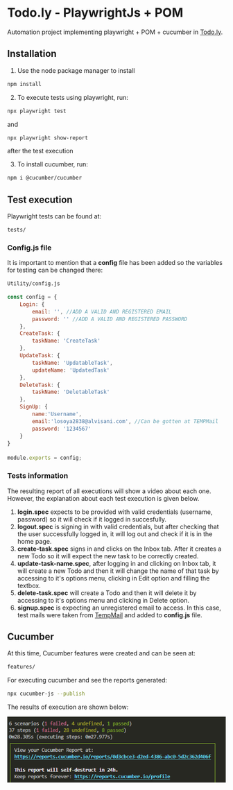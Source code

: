 # Todo.ly - PlaywrightJs + POM

Automation project implementing playwright + POM + cucumber in [Todo.ly](https://todo.ly).

## Installation

1. Use the node package manager to install

```bash
npm install
```

2. To execute tests using playwright, run:

```bash
npx playwright test
```
and

```bash
npx playwright show-report
```

after the test execution

3. To install cucumber, run:

```bash
npm i @cucumber/cucumber
```

## Test execution

Playwright tests can be found at:
```bash
tests/
```

### Config.js file
It is important to mention that a **config** file has been added so the variables for testing can be changed there:

```bash
Utility/config.js
```

```javascript
const config = {
    Login: {
        email: '', //ADD A VALID AND REGISTERED EMAIL
        password: '' //ADD A VALID AND REGISTERED PASSWORD
    },
    CreateTask: {
        taskName: 'CreateTask'
    },
    UpdateTask: {
        taskName: 'UpdatableTask',
        updateName: 'UpdatedTask'
    },
    DeleteTask: {
        taskName: 'DeletableTask'
    },
    SignUp: {
        name:'Username',
        email:'losoya2838@alvisani.com', //Can be gotten at TEMPMail
        password: '1234567'
    }    
}

module.exports = config;
```

### Tests information
The resulting report of all executions will show a video about each one. However, the explanation about each test execution is given below.

1. **login.spec** expects to be provided with valid credentials (username, password) so it will check if it logged in succesfully.
2. **logout.spec** is signing in with valid credentials, but after checking that the user successfully logged in, it will log out and check if it is in the home page.
3. **create-task.spec** signs in and clicks on the Inbox tab. After it creates a new Todo so it will expect the new task to be correctly created.
4. **update-task-name.spec**, after logging in and clicking on Inbox tab, it will create a new Todo and then it will change the name of that task by accessing to it's options menu, clicking in Edit option and filling the textbox.
5. **delete-task.spec** will create a Todo and then it will delete it by accessing to it's options menu and clicking in Delete option.
6. **signup.spec** is expecting an unregistered email to access. In this case, test mails were taken from [TempMail](https://temp-mail.org/es/) and added to **config.js** file.

## Cucumber

At this time, Cucumber features were created and can be seen at:

```bash
features/
```

For executing cucumber and see the reports generated:

```bash
npx cucumber-js --publish
```

The results of execution are shown below:

![cucumberResultsConsole](img/resultsCucumber.png)
